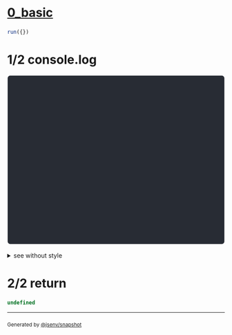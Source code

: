 # [0_basic](../../multiline_1_cell.test.mjs#L50)

```js
run({})
```

# 1/2 console.log

![img](console.log.svg)

<details>
  <summary>see without style</summary>

```console
--- a_b_c ---
┌───┐
│ a │
│ b │
│ c │
└───┘

--- a_b_c_max_height_1 ---
┌─────────────┐
│ ↓ 3 lines ↓ │
└─────────────┘

--- a_b_c_max_height_2 ---
┌─────────────┐
│ a           │
│ ↓ 2 lines ↓ │
└─────────────┘

--- a_b_c_max_height_3 ---
┌───┐
│ a │
│ b │
│ c │
└───┘

```

</details>


# 2/2 return

```js
undefined
```

---

<sub>
  Generated by <a href="https://github.com/jsenv/core/tree/main/packages/independent/snapshot">@jsenv/snapshot</a>
</sub>
